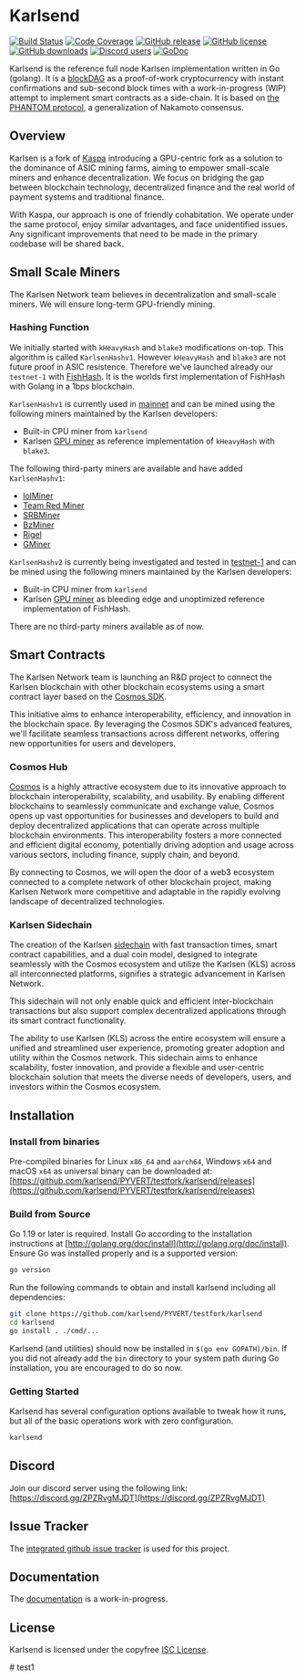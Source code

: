 # Karlsend

[![Build Status](https://github.com/karlsend/PYVERT/testfork/karlsend/actions/workflows/tests.yaml/badge.svg)](https://github.com/karlsend/PYVERT/testfork/karlsend/actions/workflows/tests.yaml)
[![Code Coverage](https://codecov.io/gh/karlsend/PYVERT/testfork/karlsend/graph/badge.svg)](https://codecov.io/gh/karlsend/PYVERT/testfork/karlsend)
[![GitHub release](https://img.shields.io/github/v/release/karlsend/PYVERT/testfork/karlsend.svg)](https://github.com/karlsend/PYVERT/testfork/karlsend/releases)
[![GitHub license](https://img.shields.io/github/license/karlsend/PYVERT/testfork/karlsend.svg)](https://github.com/karlsend/PYVERT/testfork/karlsend/blob/master/LICENSE)
[![GitHub downloads](https://img.shields.io/github/downloads/karlsend/PYVERT/testfork/karlsend/total.svg)](https://github.com/karlsend/PYVERT/testfork/karlsend/releases)
[![Discord users](https://img.shields.io/discord/1169939685280337930.svg)](https://discord.gg/ZPZRvgMJDT)
[![GoDoc](https://img.shields.io/badge/godoc-reference-blue.svg)](http://godoc.org/github.com/karlsend/PYVERT/testfork/karlsend/)

Karlsend is the reference full node Karlsen implementation written in
Go (golang). It is a [blockDAG](https://en.wikipedia.org/wiki/Directed_acyclic_graph)
as a proof-of-work cryptocurrency with instant confirmations and
sub-second block times with a work-in-progress (WIP) attempt to
implement smart contracts as a side-chain. It is based on
[the PHANTOM protocol](https://eprint.iacr.org/2018/104.pdf), a
generalization of Nakamoto consensus.

## Overview

Karlsen is a fork of [Kaspa](https://github.com/kaspanet/kaspad)
introducing a GPU-centric fork as a solution to the dominance of ASIC
mining farms, aiming to empower small-scale miners and enhance
decentralization. We focus on bridging the gap between blockchain
technology, decentralized finance and the real world of payment systems
and traditional finance.

With Kaspa, our approach is one of friendly cohabitation. We operate
under the same protocol, enjoy similar advantages, and face
unidentified issues. Any significant improvements that need to be made
in the primary codebase will be shared back.

## Small Scale Miners

The Karlsen Network team believes in decentralization and small-scale
miners. We will ensure long-term GPU-friendly mining.

### Hashing Function

We initially started with `kHeavyHash` and `blake3` modifications
on-top. This algorithm is called `KarlsenHashv1`. However `kHeavyHash`
and `blake3` are not future proof in ASIC resistence. Therefore we've
launched already our `testnet-1` with [FishHash](https://github.com/iron-fish/fish-hash/blob/main/FishHash.pdf).
It is the worlds first implementation of FishHash with Golang in a
1bps blockchain.

`KarlsenHashv1` is currently used in [mainnet](https://github.com/karlsend/PYVERT/testfork/karlsend/releases/tag/v1.1.0)
and can be mined using the following miners maintained by the Karlsen
developers:

* Built-in CPU miner from `karlsend`
* Karlsen [GPU miner](https://github.com/karlsend/PYVERT/testfork/karlsen-miner) as reference implementation of `kHeavyHash` with `blake3`.

The following third-party miners are available and have added
`KarlsenHashv1`:

* [lolMiner](https://github.com/Lolliedieb/lolMiner-releases)
* [Team Red Miner](https://github.com/todxx/teamredminer)
* [SRBMiner](https://github.com/doktor83/SRBMiner-Multi)
* [BzMiner](https://github.com/bzminer/bzminer)
* [Rigel](https://github.com/rigelminer/rigel)
* [GMiner](https://github.com/develsoftware/GMinerRelease)

`KarlsenHashv2` is currently being investigated and tested in [testnet-1](https://github.com/karlsend/PYVERT/testfork/karlsend/releases/tag/v2.0.0-testnet-1-fishhash)
and can be mined using the following miners maintained by the Karlsen
developers:

* Built-in CPU miner from `karlsend`
* Karlsen [GPU miner](https://github.com/wam-rd/karlsen-miner/releases/tag/v2.0.0-alpha) as bleeding edge and unoptimized reference implementation of FishHash.

There are no third-party miners available as of now.

## Smart Contracts

The Karlsen Network team is launching an R&D project to connect the
Karlsen blockchain with other blockchain ecosystems using a smart
contract layer based on the [Cosmos SDK](https://v1.cosmos.network/sdk).

This initiative aims to enhance interoperability, efficiency, and
innovation in the blockchain space. By leveraging the Cosmos SDK's
advanced features, we'll facilitate seamless transactions across
different networks, offering new opportunities for users and
developers.

### Cosmos Hub

[Cosmos](https://cosmos.network/) is a highly attractive ecosystem due
to its innovative approach to blockchain interoperability, scalability,
and usability. By enabling different blockchains to seamlessly
communicate and exchange value, Cosmos opens up vast opportunities for
businesses and developers to build and deploy decentralized
applications that can operate across multiple blockchain environments.
This interoperability fosters a more connected and efficient digital
economy, potentially driving adoption and usage across various sectors,
including finance, supply chain, and beyond.

By connecting to Cosmos, we will open the door of a web3 ecosystem
connected to a complete network of other blockchain project, making
Karlsen Network more competitive and adaptable in the rapidly evolving
landscape of decentralized technologies.

### Karlsen Sidechain

The creation of the Karlsen [sidechain](https://github.com/john-light/sidechains)
with fast transaction times, smart contract capabilities, and a dual
coin model, designed to integrate seamlessly with the Cosmos ecosystem
and utilize the Karlsen (KLS) across all interconnected platforms,
signifies a strategic advancement in Karlsen Network.

This sidechain will not only enable quick and efficient
inter-blockchain transactions but also support complex decentralized
applications through its smart contract functionality.

The ability to use Karlsen (KLS) across the entire ecosystem will
ensure a unified and streamlined user experience, promoting greater
adoption and utility within the Cosmos network. This sidechain aims
to enhance scalability, foster innovation, and provide a flexible and
user-centric blockchain solution that meets the diverse needs of
developers, users, and investors within the Cosmos ecosystem.

## Installation

### Install from binaries

Pre-compiled binaries for Linux `x86_64` and `aarch64`, Windows `x64`
and macOS `x64` as universal binary can be downloaded at: [https://github.com/karlsend/PYVERT/testfork/karlsend/releases](https://github.com/karlsend/PYVERT/testfork/karlsend/releases)

### Build from Source

Go 1.19 or later is required. Install Go according to the installation
instructions at [http://golang.org/doc/install](http://golang.org/doc/install).
Ensure Go was installed properly and is a supported version:

```bash
go version
```

Run the following commands to obtain and install karlsend including
all dependencies:

```bash
git clone https://github.com/karlsend/PYVERT/testfork/karlsend
cd karlsend
go install . ./cmd/...
```

Karlsend (and utilities) should now be installed in
`$(go env GOPATH)/bin`. If you did not already add the `bin` directory
to your system path during Go installation, you are encouraged to do
so now.

### Getting Started

Karlsend has several configuration options available to tweak how it
runs, but all of the basic operations work with zero configuration.

```bash
karlsend
```

## Discord

Join our discord server using the following link: [https://discord.gg/ZPZRvgMJDT](https://discord.gg/ZPZRvgMJDT)

## Issue Tracker

The [integrated github issue tracker](https://github.com/karlsend/PYVERT/testfork/karlsend/issues)
is used for this project.

## Documentation

The [documentation](https://github.com/karlsend/PYVERT/testfork/docs) is a
work-in-progress.

## License

Karlsend is licensed under the copyfree [ISC License](https://choosealicense.com/licenses/isc/).

#   t e s t 1  
 